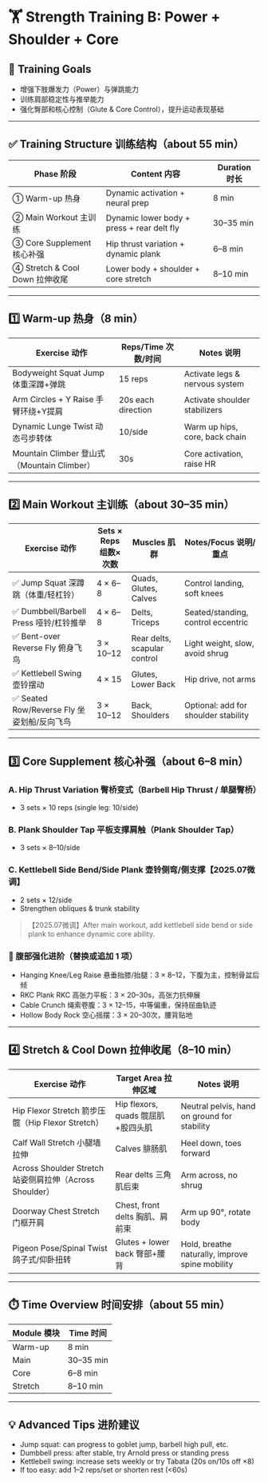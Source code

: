 # 🏋️ Strength Training B: Power + Shoulder + Core

## 🎯 Training Goals

- 增强下肢爆发力（Power）与弹跳能力
- 训练肩部稳定性与推举能力
- 强化臀部和核心控制（Glute & Core Control），提升运动表现基础

---

## ✅ Training Structure 训练结构（about 55 min）

| Phase 阶段         | Content 内容                          | Duration 时长      |
| ------------ | ----------------------------- | --------- |
| ① Warm-up 热身       | Dynamic activation + neural prep           | 8 min    |
| ② Main Workout 主训练     | Dynamic lower body + press + rear delt fly    | 30–35 min|
| ③ Core Supplement 核心补强   | Hip thrust variation + dynamic plank       | 6–8 min  |
| ④ Stretch & Cool Down 拉伸收尾   | Lower body + shoulder + core stretch            | 8–10 min |

---

## 1️⃣ Warm-up 热身（8 min）

| Exercise 动作                      | Reps/Time 次数/时间      | Notes 说明                        |
| ------------------------- | -------------- | --------------------------- |
| Bodyweight Squat Jump 体重深蹲+弹跳           | 15 reps           | Activate legs & nervous system    |
| Arm Circles + Y Raise 手臂环绕+Y提肩          | 20s each direction | Activate shoulder stabilizers     |
| Dynamic Lunge Twist 动态弓步转体              | 10/side        | Warm up hips, core, back chain    |
| Mountain Climber 登山式（Mountain Climber）| 30s           | Core activation, raise HR         |

---

## 2️⃣ Main Workout 主训练（about 30–35 min）

| Exercise 动作                          | Sets × Reps 组数×次数   | Muscles 肌群                | Notes/Focus 说明/重点                                    |
| ----------------------------- | ------------- | ------------------- | -------------------------------------------- |
| ✅ Jump Squat 深蹲跳（体重/轻杠铃）     | 4 × 6–8       | Quads, Glutes, Calves      | Control landing, soft knees                 |
| ✅ Dumbbell/Barbell Press 哑铃/杠铃推举             | 4 × 6–8       | Delts, Triceps       | Seated/standing, control eccentric         |
| ✅ Bent-over Reverse Fly 俯身飞鸟                   | 3 × 10–12     | Rear delts, scapular control       | Light weight, slow, avoid shrug            |
| ✅ Kettlebell Swing 壶铃摆动                   | 4 × 15        | Glutes, Lower Back         | Hip drive, not arms                        |
| ✅ Seated Row/Reverse Fly 坐姿划船/反向飞鸟        | 3 × 10–12     | Back, Shoulders           | Optional: add for shoulder stability       |

---

## 3️⃣ Core Supplement 核心补强（about 6–8 min）

### A. Hip Thrust Variation 臀桥变式（Barbell Hip Thrust / 单腿臀桥）
- 3 sets × 10 reps (single leg: 10/side)

### B. Plank Shoulder Tap 平板支撑肩触（Plank Shoulder Tap）
- 3 sets × 8–10/side

### C. Kettlebell Side Bend/Side Plank 壶铃侧弯/侧支撑【2025.07微调】
- 2 sets × 12/side
- Strengthen obliques & trunk stability

> 【2025.07微调】After main workout, add kettlebell side bend or side plank to enhance dynamic core ability.

### 🔼 腹部强化进阶（替换或追加 1 项）

- Hanging Knee/Leg Raise 悬垂抬膝/抬腿：3 × 8–12，下腹为主，控制骨盆后倾
- RKC Plank RKC 高张力平板：3 × 20–30s，高张力抗伸展
- Cable Crunch 绳索卷腹：3 × 12–15，中等偏重，保持屈曲轨迹
- Hollow Body Rock 空心摇摆：3 × 20–30次，腰背贴地

---

## 4️⃣ Stretch & Cool Down 拉伸收尾（8–10 min）

| Exercise 动作                          | Target Area 拉伸区域          | Notes 说明                                     |
| ----------------------------- | ----------------- | ---------------------------------------- |
| Hip Flexor Stretch 箭步压髋（Hip Flexor Stretch） | Hip flexors, quads 髋屈肌+股四头肌   | Neutral pelvis, hand on ground for stability   |
| Calf Wall Stretch 小腿墙拉伸                    | Calves 腓肠肌            | Heel down, toes forward                       |
| Across Shoulder Stretch 站姿侧肩拉伸（Across Shoulder）| Rear delts 三角肌后束        | Arm across, no shrug                          |
| Doorway Chest Stretch 门框开肩                      | Chest, front delts 胸肌、肩前束      | Arm up 90°, rotate body                       |
| Pigeon Pose/Spinal Twist 鸽子式/仰卧扭转            | Glutes + lower back 臀部+腰背       | Hold, breathe naturally, improve spine mobility|

---

## ⏱️ Time Overview 时间安排（about 55 min）

| Module 模块      | Time 时间          |
| --------- | ------------- |
| Warm-up   | 8 min         |
| Main      | 30–35 min     |
| Core      | 6–8 min       |
| Stretch   | 8–10 min      |

---

## 💡 Advanced Tips 进阶建议

- Jump squat: can progress to goblet jump, barbell high pull, etc.
- Dumbbell press: after stable, try Arnold press or standing press
- Kettlebell swing: increase sets weekly or try Tabata (20s on/10s off ×8)
- If too easy: add 1–2 reps/set or shorten rest (<60s)